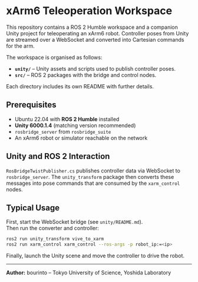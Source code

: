 # xArm6 Teleoperation Workspace

This repository contains a ROS 2 Humble workspace and a companion Unity project
for teleoperating an xArm6 robot. Controller poses from Unity are streamed over
a WebSocket and converted into Cartesian commands for the arm.

The workspace is organised as follows:

- **`unity/`** – Unity assets and scripts used to publish controller poses.
- **`src/`** – ROS 2 packages with the bridge and control nodes.

Each directory includes its own README with further details.

## Prerequisites

- Ubuntu 22.04 with **ROS 2 Humble** installed
- **Unity 6000.1.4** (matching version recommended)
- `rosbridge_server` from `rosbridge_suite`
- An xArm6 robot or simulator reachable on the network
## Unity and ROS 2 Interaction

`RosBridgeTwistPublisher.cs` publishes controller data via WebSocket to
`rosbridge_server`. The `unity_transform` package then converts these messages
into pose commands that are consumed by the `xarm_control` nodes.

## Typical Usage

First, start the WebSocket bridge (see `unity/README.md`).\
Then run the converter and controller:

```bash
ros2 run unity_transform vive_to_xarm
ros2 run xarm_control xarm_control --ros-args -p robot_ip:=<ip>
```

Finally, launch the Unity scene and move the controller to drive
the robot.

---

**Author:** bourinto – Tokyo University of Science, Yoshida Laboratory